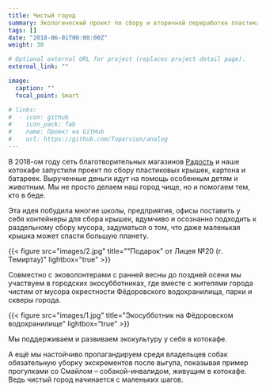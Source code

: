 ```yaml
---
title: Чистый город
summary: Экологический проект по сбору и вторичной переработке пластика, батареек, макулатуры
tags: []
date: "2018-06-01T00:00:00Z"
weight: 30

# Optional external URL for project (replaces project detail page).
external_link: ""

image:
  caption: ""
  focal_point: Smart

# links:
#  - icon: github
#    icon_pack: fab
#    name: Проект на GitHub
#    url: https://github.com/Toparvion/analog
---
```


В 2018-ом году сеть благотворительных магазинов [Радость](https://www.instagram.com/radost_magazin/?hl=ru) и наше котокафе запустили проект по сбору пластиковых крышек, картона и батареек. Вырученные деньги идут на помощь особенным детям и животным. Мы не просто делаем наш город чище, но и помогаем тем, кто в беде.

Эта идея побудила многие школы, предприятия, офисы поставить у себя контейнеры для сбора крышек, вдумчиво и осознанно подходить к раздельному сбору мусора, задуматься о том, что даже маленькая крышка может спасти большую планету.

{{< figure src="images/2.jpg" title="\"Подарок\" от Лицея №20 (г. Темиртау)" lightbox="true" >}}

Совместно с эковолонтерами с ранней весны до поздней осени мы участвуем в городских экосубботниках, где вместе с жителями города чистим от мусора окрестности Фёдоровского водохранилища, парки и скверы города.

{{< figure src="images/1.jpg" title="Экосубботник на Фёдоровском водохранилище" lightbox="true" >}}

Мы поддерживаем и развиваем экокультуру у себя в котокафе.

А ещё мы настойчиво пропагандируем среди владельцев собак обязательную уборку экскрементов после выгула, показывая пример прогулками со Смайлом – собакой-инвалидом, живущим в котокафе. Ведь чистый город начинается с маленьких шагов.
